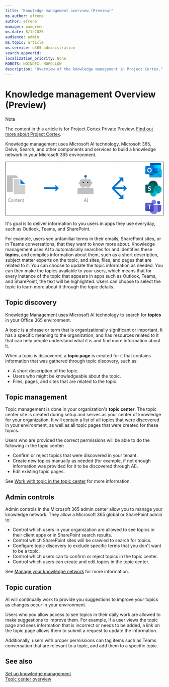 ```yaml
---
title: "Knowledge management overview (Preview)"
ms.author: efrene
author: efrene
manager: pamgreen
ms.date: 8/1/2020
audience: admin
ms.topic: article
ms.service: o365-administration
search.appverid: 
localization_priority: None
ROBOTS: NOINDEX, NOFOLLOW
description: "Overview of the knowledge management in Project Cortex."
---
```


# Knowledge management Overview (Preview)

> [!Note] 
> The content in this article is for Project Cortex Private Preview. [Find out more about Project Cortex](https://aka.ms/projectcortex).

Knowledge management uses Microsoft AI technology, Microsoft 365, Delve, Search, and other components and services to build a knowledge network in your Microsoft 365 environment. 

   ![Knowledge Management flow](../media/content-understanding/knowledge-management-flowchart.png) </br> 

It's goal is to deliver information to you users in apps they use everyday, such as Outlook, Teams, and SharePoint.

For example, users see unfamiliar terms in their emails, SharePoint sites, or in Teams conversations, that they want to know more about. Knowledge management uses AI to automatically searches for and identifies these **topics**, and compiles information about them, such as a short description, subject matter experts on the topic, and sites, files, and pages that are related to it. You can choose to update the topic information as needed. You can then make the topics available to your users, which means that for every instance of the topic that appears in apps such as Outlook, Teams, and SharePoint, the text will be highlighted. Users can choose to select the topic to learn more about it through the topic details.


## Topic discovery

Knowledge Management uses Microsoft AI technology to search for **topics** in your Office 365 environment.

A topic is a phrase or term that is organizationally significant or important. It has a specific meaning to the organization, and has resources related to it that can help people understand what it is and find more information about it.

When a topic is discovered, a **topic page** is created for it that contains information that was gathered through topic discovery, such as:

- A short description of the topic.
- Users who might be knowledgeable about the topic.
- Files, pages, and sites that are related to the topic.


## Topic management

Topic management is done in your organization's **topic center**. The topic center site is created during setup and serves as your center of knowledge for your organization. It will contain a list of all topics that were discovered in your environment, as well as all topic pages that were created for these topics. 

Users who are provided the correct permissions will be able to do the following in the topic center:

- Confirm or reject topics that were discovered in your tenant.
- Create new topics manually as needed (for example, if not enough information was provided for it to be discovered through AI).
- Edit existing topic pages.</br>

See [Work with topic in the topic center](work-with-topics.md) for more information.  


## Admin controls

Admin controls in the Microsoft 365 admin center  allow you to manage your knowledge network. They allow a Microsoft 365 global or SharePoint admin to:

- Control which users in your organization are allowed to see topics in their client apps or in SharePoint search results.
- Control which SharePoint sites will be crawled to search for topics.
- Configure topic discovery to exclude specific terms that you don't want to be a topic.
- Control which users can to confirm or reject topics in the topic center.
- Control which users can create and edit topics in the topic center.

See [Manage your knowledge network](manage-knowledge-network.md) for more information. 

## Topic curation

AI will continually work to provide you suggestions to improve your topics as changes occur in your environment.

Users who you allow access to see topics in their daily work are allowed to make suggestions to improve them. For example, if a user views the topic page and sees information that is incorrect or needs to be added, a link on the topic page allows them to submit a request to update the information.

Additionally, users with proper permissions can tag items such as Teams conversation that are relevant to a topic, and add them to a specific topic.




## See also
[Set up knowledge management](set-up-knowledge-network.md)</br>
[Topic center overview](topic-center-overview.md)
